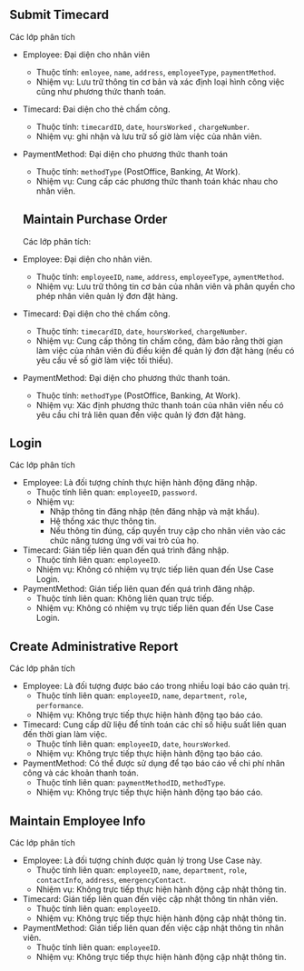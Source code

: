## Submit Timecard
Các lớp phân tích
- Employee: Đại diện cho nhân viên
  + Thuộc tính: `emloyee`, `name`, `address`, `employeeType`, `paymentMethod`.
  + Nhiệm vụ: Lưu trữ thông tin cơ bản và xác định loại hình công việc cũng như phương thức thanh toán.
- Timecard: Đai diện cho thẻ chấm công.
  + Thuộc tính: `timecardID`, `date`, `hoursWorked` , `chargeNumber`.
  + Nhiệm vụ: ghi nhận và lưu trữ số giờ làm việc của nhân viên.
- PaymentMethod: Đại diện cho phương thức thanh toán
  + Thuộc tính: `methodType` (PostOffice, Banking, At Work).
  + Nhiệm vụ: Cung cấp các phương thức thanh toán khác nhau cho nhân viên.

  ## Maintain Purchase Order
  Các lớp phân tích:
- Employee: Đại diện cho nhân viên.
  + Thuộc tính: `employeeID`, `name`, `address`, `employeeType`, `aymentMethod`.
  + Nhiệm vụ: Lưu trữ thông tin cơ bản của nhân viên và phân quyền cho phép nhân viên quản lý đơn đặt hàng.
- Timecard: Đại diện cho thẻ chấm công.
  + Thuộc tính: `timecardID`, `date`, `hoursWorked`, `chargeNumber`.
  + Nhiệm vụ: Cung cấp thông tin chấm công, đảm bảo rằng thời gian làm việc của nhân viên đủ điều kiện để quản lý đơn đặt hàng (nếu có yêu cầu về số giờ làm việc tối thiểu).
- PaymentMethod: Đại diện cho phương thức thanh toán.
  + Thuộc tính: `methodType` (PostOffice, Banking, At Work).
  + Nhiệm vụ: Xác định phương thức thanh toán của nhân viên nếu có yêu cầu chi trả liên quan đến     việc quản lý đơn đặt hàng.

## Login
Các lớp phân tích
* Employee: Là đối tượng chính thực hiện hành động đăng nhập.
  - Thuộc tính liên quan: `employeeID`, `password`.
  - Nhiệm vụ:
    + Nhập thông tin đăng nhập (tên đăng nhập và mật khẩu).
    + Hệ thống xác thực thông tin.
    + Nếu thông tin đúng, cấp quyền truy cập cho nhân viên vào các chức năng tương ứng với vai trò của họ.
* Timecard: Gián tiếp liên quan đến quá trình đăng nhập.
  - Thuộc tính liên quan: `employeeID`.
  - Nhiệm vụ: Không có nhiệm vụ trực tiếp liên quan đến Use Case Login.
* PaymentMethod: Gián tiếp liên quan đến quá trình đăng nhập.
  - Thuộc tính liên quan: Không liên quan trực tiếp.
  - Nhiệm vụ: Không có nhiệm vụ trực tiếp liên quan đến Use Case Login.

## Create Administrative Report
Các lớp phân tích
* Employee: Là đối tượng được báo cáo trong nhiều loại báo cáo quản trị.
  - Thuộc tính liên quan: `employeeID`, `name`, `department`, `role`, `performance`.
  - Nhiệm vụ: Không trực tiếp thực hiện hành động tạo báo cáo.
* Timecard: Cung cấp dữ liệu để tính toán các chỉ số hiệu suất liên quan đến thời gian làm việc.
  - Thuộc tính liên quan: `employeeID`, `date`, `hoursWorked`.
  - Nhiệm vụ: Không trực tiếp thực hiện hành động tạo báo cáo.
* PaymentMethod: Có thể được sử dụng để tạo báo cáo về chi phí nhân công và các khoản thanh toán.
  - Thuộc tính liên quan: `paymentMethodID`, `methodType`.
  - Nhiệm vụ: Không trực tiếp thực hiện hành động tạo báo cáo.

## Maintain Employee Info
Các lớp phân tích
* Employee: Là đối tượng chính được quản lý trong Use Case này.
  - Thuộc tính liên quan: `employeeID`, `name`, `department`, `role`, `contactInfo`, `address`, `emergencyContact`.
  - Nhiệm vụ: Không trực tiếp thực hiện hành động cập nhật thông tin.
* Timecard: Gián tiếp liên quan đến việc cập nhật thông tin nhân viên.
  - Thuộc tính liên quan: `employeeID`.
  - Nhiệm vụ: Không trực tiếp thực hiện hành động cập nhật thông tin.
* PaymentMethod: Gián tiếp liên quan đến việc cập nhật thông tin nhân viên.
  - Thuộc tính liên quan: `employeeID`.
  - Nhiệm vụ: Không trực tiếp thực hiện hành động cập nhật thông tin.

  
